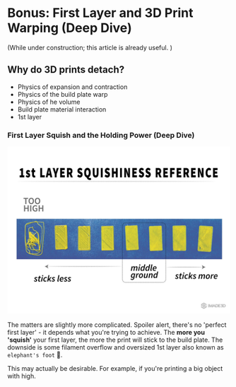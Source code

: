 # Bonus: First Layer and 3D Print Warping (Deep Dive)
(While under construction; this article is already useful. )

## Why do 3D prints detach? 

- Physics of expansion and contraction
- Physics of the build plate warp
- Physics of he volume
- Build plate material interaction
- 1st layer

### First Layer Squish and the Holding Power (Deep Dive)

![squishiness-reference.png](assets/squishiness-reference.png)

The matters are slightly more complicated. Spoiler alert, there's no 'perfect first layer' - it depends what you're trying to achieve. The **more you 'squish'** your first layer, the more the print will stick to the build plate. The downside is some filament overflow and oversized 1st layer also known as `elephant's foot` 🐘.

This may actually be desirable. For example, if you're printing a big object with high.
